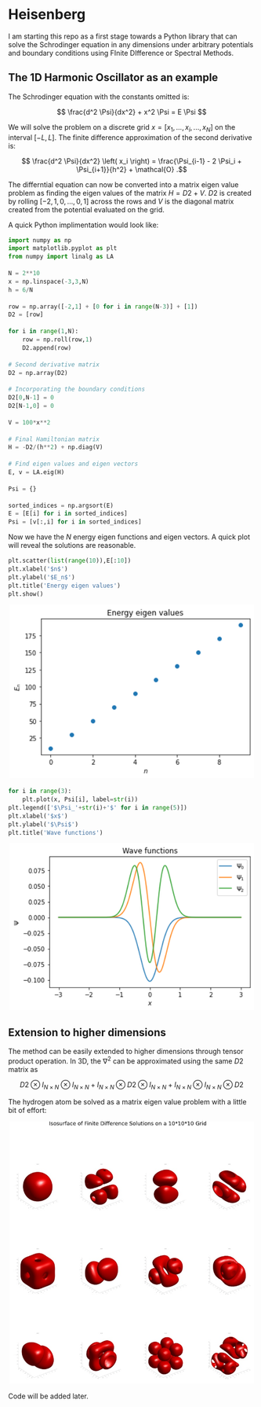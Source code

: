 # Heisenberg
I am starting this repo as a first stage towards a Python library that can solve the Schrodinger equation in any dimensions under arbitrary potentials and boundary conditions using FInite DIfference or Spectral Methods.


## The 1D Harmonic Oscillator as an example           

The Schrodinger equation with the constants omitted is:

$$ \frac{d^2 \Psi}{dx^2} + x^2 \Psi = E \Psi $$

We will solve the problem on a discrete grid $x = [x_1,...,x_i,...,x_N]$ on the interval $[-L,L]$. The finite difference approximation of the second derivative is:

$$ \frac{d^2 \Psi}{dx^2} \left( x_i \right) = \frac{\Psi_{i-1} - 2 \Psi_i + \Psi_{i+1}}{h^2} + \mathcal{O} .$$

The differntial equation can now be converted into a matrix eigen value problem as finding the eigen values of the matrix $H =D2 + V$. $D2$ is created by rolling $[-2, 1, 0,...,0, 1]$ across the rows and $V$ is the diagonal matrix created from the potential evaluated on the grid.

A quick Python implimentation would look like:

```python
import numpy as np
import matplotlib.pyplot as plt
from numpy import linalg as LA

N = 2**10
x = np.linspace(-3,3,N)
h = 6/N

row = np.array([-2,1] + [0 for i in range(N-3)] + [1])
D2 = [row]

for i in range(1,N):
    row = np.roll(row,1)
    D2.append(row)
    
# Second derivative matrix
D2 = np.array(D2)

# Incorporating the boundary conditions
D2[0,N-1] = 0
D2[N-1,0] = 0

V = 100*x**2

# Final Hamiltonian matrix
H = -D2/(h**2) + np.diag(V)

# Find eigen values and eigen vectors
E, v = LA.eig(H)

Psi = {}

sorted_indices = np.argsort(E)
E = [E[i] for i in sorted_indices]
Psi = [v[:,i] for i in sorted_indices]
```

Now we have the $N$ energy eigen functions and eigen vectors. A quick plot will reveal the solutions are reasonable.

```python
plt.scatter(list(range(10)),E[:10])
plt.xlabel('$n$')
plt.ylabel('$E_n$')
plt.title('Energy eigen values')
plt.show()
```
<p align="center">
  <img src="SHO_Energy.png" width="500px" title="">
</p>

```python
for i in range(3):
    plt.plot(x, Psi[i], label=str(i))
plt.legend(['$\Psi_'+str(i)+'$' for i in range(5)])
plt.xlabel('$x$')
plt.ylabel('$\Psi$')
plt.title('Wave functions')
```

<p align="center">
  <img src="SHO_Wave_Functions.png" width="500px" title="">
</p>

## Extension to higher dimensions

The method can be easily extended to higher dimensions through tensor product operation. In 3D, the $\nabla^2$ can be approximated using the same $D2$ matrix as

$$ D2 \otimes I_{N \times N} \otimes I_{N \times N} + I_{N \times N} \otimes D2 \otimes I_{N \times N} + I_{N \times N} \otimes I_{N \times N} \otimes D2 $$

The hydrogen atom be solved as a matrix eigen value problem with a little bit of effort:

<p align="center">
  <img src="Hydrogen Atom Numerical.jpg" width="500px" title="">
</p>

Code will be added later.


